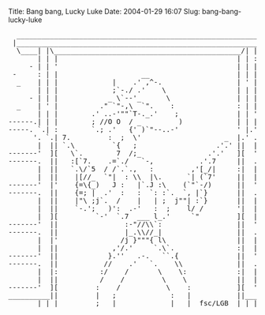 Title: Bang bang, Lucky Luke
Date: 2004-01-29 16:07
Slug: bang-bang-lucky-luke

<pre>
  _______________________________________________________________
 |_______________________________________________________________|
  \____| |\_____________________________________________/| |____/
       | | |                                           | | :
     - | | '                                           | | | -
 -     : | |                    __                     | | |   -
  _    | | |             |    .' ,^-.                  | ' |
       | | |             ;`-./ .'    \                 | | |  -
     - | | |            _ \`--'_      \                | | |
  _    | ' |          ." `"-,\  `".    :               : | |  _ -
       | | |        .' ..-'""`T-._.'    ;              | | '
------.| | |        ; //O O  / _         )             | | |.--------.
-----. `.| :        `.; .'   {' )`"--..-'              ' |.' .------. `.
      '. `.| 7.         :  ;  \'                    _  |.' .'        '. `.
       |  || `.\         `{   ;                   .'.' ||  |          |  |
-------'  ][   \`.        7  /;_                .'.'   ][  '----------'  |
-------.  ||   :[`7.    .=`./   `-,           .'.7     ||  .----------.  |
       |  ||   `.\/`5  / /`.`.,   :         ,'[_/|     :|  |          |  |
       |  ||    |[//_  `"|  : \\  |\.      `| (`7'     ||  |          |  |
-------'  |'    {=\{_)   J :   |`.J :\    (`"`-/)      ||  '----------'  |
-------.  ||    {=; |  .'  :   :  `: :`.  `, |`}       ||  .----------.  |
       |  ||    |"\ ;j`.  /    |   | ;  j""| :`}       ||  |          |  |
       |  ||    `-.';   )':  .-'   :  ;    l/ /        '|  |          |  |
       |  ][         `-'  `.7  ___ l_.'     `"         ][  |          |  |
-------'  ||                :-"//\\`:                  ||  '----------'  |
-------.  ||                |_.\\//_|                  ||  .----------.  |
       |  |'               /j }"""{ l\                 ||  |          |  |
       |  ||             ,'/.'     `.\`.               :|  |          |  |
-------'  ||            }.''   .-.   ``.{              ||  '----------'  |
-------.  ||           //    .'   `.    \\             ||  .----------.  |
       |  |:          :/    /       \    \:            :|  |          |  |
       |  ||          /    /         \    \            ||  |          |  |
-------'  ][         :    /           \    :           ][  '----------'  |
__________||         |   ;             :   |           ||________________|
       | | |         ;   |             |   |  fsc/LGB  | | |
</pre>

